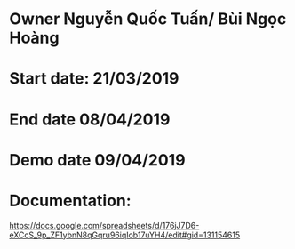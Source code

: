 # Owner Nguyễn Quốc Tuấn/ Bùi Ngọc Hoàng
# Start date: 21/03/2019
# End date 08/04/2019
# Demo date 09/04/2019
# Documentation: 
https://docs.google.com/spreadsheets/d/176jJ7D6-eXCcS_9p_ZF1ybnN8qGqru96iqIob17uYH4/edit#gid=131154615
